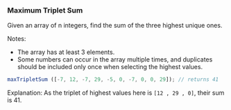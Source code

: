 ### Maximum Triplet Sum

Given an array of n integers, find the sum of the three highest unique ones.

Notes:
* The array has at least 3 elements.
* Some numbers can occur in the array multiple times, and duplicates should be included only once when selecting the highest values.

```javascript
maxTripletSum ([-7, 12, -7, 29, -5, 0, -7, 0, 0, 29]); // returns 41
```
Explanation:
As the triplet of highest values here is `[12 , 29 , 0]`, their sum is 41.
